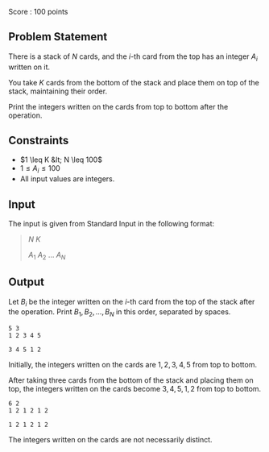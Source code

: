 Score : $100$ points

## Problem Statement

There is a stack of $N$ cards, and the $i$-th card from the top has an integer $A_i$ written on it.

You take $K$ cards from the bottom of the stack and place them on top of the stack, maintaining their order.

Print the integers written on the cards from top to bottom after the operation.

## Constraints

- $1 \leq K &lt; N \leq 100$
- $1 \leq A_i \leq 100$
- All input values are integers.

## Input

The input is given from Standard Input in the following format:

> $N$ $K$
> 
> $A_1$ $A_2$ $\ldots$ $A_N$

## Output

Let $B_i$ be the integer written on the $i$-th card from the top of the stack after the operation. Print $B_1,B_2,\ldots,B_N$ in this order, separated by spaces.

```input1
5 3
1 2 3 4 5
```

```output1
3 4 5 1 2
```

Initially, the integers written on the cards are $1,2,3,4,5$ from top to bottom.

After taking three cards from the bottom of the stack and placing them on top, the integers written on the cards become $3,4,5,1,2$ from top to bottom.

```input2
6 2
1 2 1 2 1 2
```

```output2
1 2 1 2 1 2
```

The integers written on the cards are not necessarily distinct.
